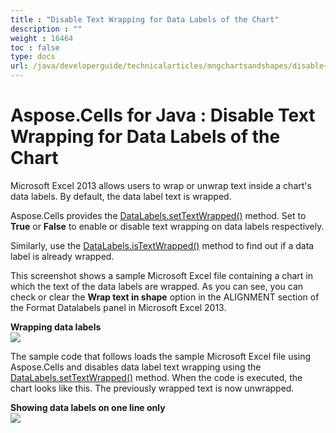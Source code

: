 ```yaml
---
title : "Disable Text Wrapping for Data Labels of the Chart" 
description : "" 
weight : 16464 
toc : false
type: docs
url: /java/developerguide/technicalarticles/mngchartsandshapes/disable+text+wrapping+for+data+labels+of+the+chart/
---
```


# Aspose.Cells for Java : Disable Text Wrapping for Data Labels of the Chart


Microsoft Excel 2013 allows users to wrap or unwrap text inside a chart's data labels. By default, the data label text is wrapped.

Aspose.Cells provides the [DataLabels.setTextWrapped()](https://apireference.aspose.com/java/cells/com.aspose.cells/datalabels#IsTextWrapped) method. Set to **True** or **False** to enable or disable text wrapping on data labels respectively.

Similarly, use the [DataLabels.isTextWrapped()](https://apireference.aspose.com/java/cells/com.aspose.cells/datalabels#IsTextWrapped) method to find out if a data label is already wrapped.

This screenshot shows a sample Microsoft Excel file containing a chart in which the text of the data labels are wrapped. As you can see, you can check or clear the **Wrap text in shape** option in the ALIGNMENT section of the Format Datalabels panel in Microsoft Excel 2013.

**Wrapping data labels**  
![](https://docs2.aspose.com/cells/java/attachments/5276457/5472863.png)

The sample code that follows loads the sample Microsoft Excel file using Aspose.Cells and disables data label text wrapping using the [DataLabels.setTextWrapped()](https://apireference.aspose.com/java/cells/com.aspose.cells/datalabels#IsTextWrapped) method. When the code is executed, the chart looks like this. The previously wrapped text is now unwrapped.

**Showing data labels on one line only**  
![](https://docs2.aspose.com/cells/java/attachments/5276457/5472864.png)


